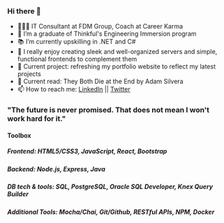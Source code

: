 ### Hi there 👋


- 👩🏼‍💻 IT Consultant at FDM Group, Coach at Career Karma
- 🔭 I’m a graduate of Thinkful's Engineering Immersion program
- 📚 I’m currently upskilling in .NET and C#
- 🤠 I really enjoy creating sleek and well-organized servers and simple, functional frontends to complement them
- 💬 Current project: refreshing my portfolio website to reflect my latest projects
- 📖 Current read: They Both Die at the End by Adam Silvera 
- 📫 How to reach me: [LinkedIn](https://www.linkedin.com/in/kyrapalmer/) || [Twitter](https://twitter.com/kyraiscoding)

### "The future is never promised. That does not mean I won't work hard for it."

#### Toolbox
##### Frontend: HTML5/CSS3, JavaScript, React, Bootstrap
##### Backend: Node.js, Express, Java
##### DB tech & tools: SQL, PostgreSQL, Oracle SQL Developer, Knex Query Builder
##### Additional Tools: Mocha/Chai, Git/Github, RESTful APIs, NPM, Docker















